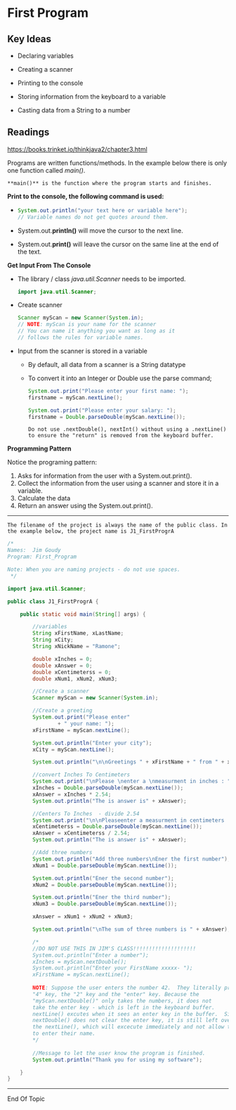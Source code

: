 # First Program

## Key Ideas

* Declaring variables

* Creating a scanner

* Printing to the console

* Storing information from the keyboard to a variable

* Casting data from a String to a number

  

## Readings

https://books.trinket.io/thinkjava2/chapter3.html



Programs are written functions/methods. In the example below there is only one function called *main()*. 

```{admonition} Definition
**main()** is the function where the program starts and finishes.
```



**Print to the console, the following command is used:**

- ```java
  System.out.println("your text here or variable here");
  // Variable names do not get quotes around them.
  ```
  
- System.out.**println()** will move the cursor to the next line.

- System.out.**print()** will leave the cursor on the same line at the end of the text.

**Get Input From The Console**

- The library / class *java.util.Scanner* needs to be imported.

  ```java
  import java.util.Scanner;
  ```

- Create scanner

  ```java
  Scanner myScan = new Scanner(System.in);
  // NOTE: myScan is your name for the scanner
  // You can name it anything you want as long as it
  // follows the rules for variable names.
  ```

  

- Input from the scanner is stored in a variable

  - By default, all data from a scanner is a String datatype

  - To convert it into an Integer or Double use the parse command;

    ```java
    System.out.print("Please enter your first name: ");
    firstname = myScan.nextLine();
    
    System.out.print("Please enter your salary: ");
    firstname = Double.parseDouble(myScan.nextLine());
    ```

    ```{warning}
    Do not use .nextDouble(), nextInt() without using a .nextLine() to ensure the "return" is removed from the keyboard buffer.
    ```

    

**Programming Pattern**

Notice the programing pattern:

1. Asks for information from the user with a System.out.print().
2. Collect the information from the user using a scanner and store it in a variable.
3. Calculate the data
4. Return an answer using the System.out.print().




---

```{note}
The filename of the project is always the name of the public class. In the example below, the project name is J1_FirstProgrA
```





```java
/*
Names:  Jim Goudy
Program: First_Program

Note: When you are naming projects - do not use spaces.
 */

import java.util.Scanner;

public class J1_FirstProgrA {

    public static void main(String[] args) {

        //variables
        String xFirstName, xLastName;
        String xCity;
        String xNickName = "Ramone";

        double xInches = 0;
        double xAnswer = 0;
        double xCentimeterss = 0;
        double xNum1, xNum2, xNum3;

        //Create a scanner
        Scanner myScan = new Scanner(System.in);

        //Create a greeting
        System.out.print("Please enter"
                + " your name: ");
        xFirstName = myScan.nextLine();

        System.out.println("Enter your city");
        xCity = myScan.nextLine();

        System.out.println("\n\nGreetings " + xFirstName + " from " + xCity);

        //convert Inches To Centimeters
        System.out.print("\nPlease \nenter a \nmeasurment in inches : ");
        xInches = Double.parseDouble(myScan.nextLine());
        xAnswer = xInches * 2.54;
        System.out.println("The is answer is" + xAnswer);

        //Centers To Inches  - divide 2.54
        System.out.print("\n\nPleaseenter a measurment in centimeters : ");
        xCentimeterss = Double.parseDouble(myScan.nextLine());
        xAnswer = xCentimeterss / 2.54;
        System.out.println("The is answer is" + xAnswer);

        //Add three numbers
        System.out.println("Add three numbers\nEner the first number");
        xNum1 = Double.parseDouble(myScan.nextLine());

        System.out.println("Ener the second number");
        xNum2 = Double.parseDouble(myScan.nextLine());

        System.out.println("Ener the third number");
        xNum3 = Double.parseDouble(myScan.nextLine());

        xAnswer = xNum1 + xNum2 + xNum3;

        System.out.println("\nThe sum of three numbers is " + xAnswer);

        /*
        //DO NOT USE THIS IN JIM'S CLASS!!!!!!!!!!!!!!!!!!!!
        System.out.println("Enter a number");
        xInches = myScan.nextDouble();  
        System.out.println("Enter your FirstName xxxxx- ");
        xFirstName = myScan.nextLine();
        
        NOTE: Suppose the user enters the number 42.  They literally press the
        "4" key, the "2" key and the "enter" key. Because the 
        "myScan.nextDouble()" only takes the numbers, it does not 
        take the enter key - which is left in the keyboard buffer.  
        nextLine() excutes when it sees an enter key in the buffer.  Since the 
        nextDouble() does not clear the enter key, it is still left over for
        the nextLine(), which will excecute immediately and not allow the user
        to enter their name.
        */
   
        //Message to let the user know the program is finished.
        System.out.println("Thank you for using my software");

    }
}

```

---

End Of Topic

